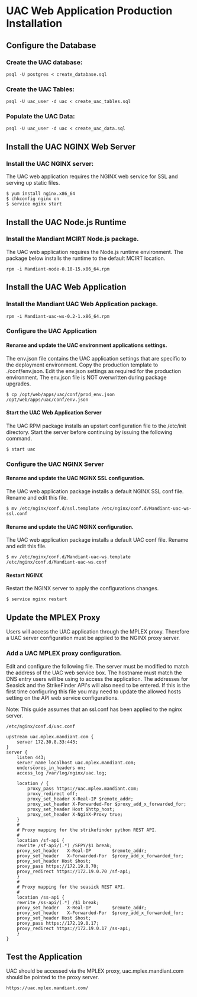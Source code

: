 UAC Web Application Production Installation
===========================================


Configure the Database
-------------------

### Create the UAC database:

    psql -U postgres < create_database.sql

### Create the UAC Tables:

    psql -U uac_user -d uac < create_uac_tables.sql

### Populate the UAC Data:

    psql -U uac_user -d uac < create_uac_data.sql


Install the UAC NGINX Web Server
--------------------------------

### Install the UAC NGINX server:

The UAC web application requires the NGINX web service for SSL and serving up static files.

    $ yum install nginx.x86_64
    $ chkconfig nginx on
    $ service nginx start

Install the UAC Node.js Runtime
-------------------------------

### Install the Mandiant MCIRT Node.js package.

The UAC web application requires the Node.js runtime environment.  The package below installs the runtime to the
default MCIRT location.


    rpm -i Mandiant-node-0.10-15.x86_64.rpm


Install the UAC Web Application
-------------------------------

### Install the Mandiant UAC Web Application package.

    rpm -i Mandiant-uac-ws-0.2-1.x86_64.rpm

### Configure the UAC Application

#### Rename and update the UAC environment applications settings.

The env.json file contains the UAC application settings that are specific to the deployment environment.  Copy the
production template to ./conf/env.json.  Edit the env.json settings as required for the production environment.  The
env.json file is NOT overwritten during package upgrades.

    $ cp /opt/web/apps/uac/conf/prod_env.json /opt/web/apps/uac/conf/env.json

#### Start the UAC Web Application Server

The UAC RPM package installs an upstart configuration file to the /etc/init directory.  Start the server before
continuing by issuing the following command.

    $ start uac

### Configure the UAC NGINX Server

#### Rename and update the UAC NGINX SSL configuration.

The UAC web application package installs a default NGINX SSL conf file.  Rename and edit this file.

    $ mv /etc/nginx/conf.d/ssl.template /etc/nginx/conf.d/Mandiant-uac-ws-ssl.conf

#### Rename and update the UAC NGINX configuration.

The UAC web application package installs a default UAC conf file.  Rename and edit this file.

    $ mv /etc/nginx/conf.d/Mandiant-uac-ws.template /etc/nginx/conf.d/Mandiant-uac-ws.conf


#### Restart NGINX

Restart the NGINX server to apply the configurations changes.

    $ service nginx restart


Update the MPLEX Proxy
----------------------

Users will access the UAC application through the MPLEX proxy.  Therefore a UAC server configuration must be applied to
the NGINX proxy server.

### Add a UAC MPLEX proxy configuration.

Edit and configure the following file.  The server must be modified to match the address of the UAC web service box.
The hostname must match the DNS entry users will be using to access the application.  The addresses for Seasick and
the StrikeFinder API's will also need to be entered.  If this is the first time configuring this file you may need to
update the allowed hosts setting on the API web service configurations.

Note: This guide assumes that an ssl.conf has been applied to the nginx server.

    /etc/nginx/conf.d/uac.conf

    upstream uac.mplex.mandiant.com {
        server 172.30.8.33:443;
    }
    server {
        listen 443;
        server_name localhost uac.mplex.mandiant.com;
        underscores_in_headers on;
        access_log /var/log/nginx/uac.log;

        location / {
            proxy_pass https://uac.mplex.mandiant.com;
            proxy_redirect off;
            proxy_set_header X-Real-IP $remote_addr;
            proxy_set_header X-Forwarded-For $proxy_add_x_forwarded_for;
            proxy_set_header Host $http_host;
            proxy_set_header X-NginX-Proxy true;
        }
        #
        # Proxy mapping for the strikefinder python REST API.
        #
        location /sf-api {
        rewrite /sf-api/(.*) /SFPY/$1 break;
        proxy_set_header   X-Real-IP        $remote_addr;
        proxy_set_header   X-Forwarded-For  $proxy_add_x_forwarded_for;
        proxy_set_header Host $host;
        proxy_pass https://172.19.0.70;
        proxy_redirect https://172.19.0.70 /sf-api;
        }
        #
        # Proxy mapping for the seasick REST API.
        #
        location /ss-api {
        rewrite /ss-api/(.*) /$1 break;
        proxy_set_header   X-Real-IP        $remote_addr;
        proxy_set_header   X-Forwarded-For  $proxy_add_x_forwarded_for;
        proxy_set_header Host $host;
        proxy_pass https://172.19.0.17;
        proxy_redirect https://172.19.0.17 /ss-api;
        }
    }


Test the Application
--------------------

UAC should be accessed via the MPLEX proxy, uac.mplex.mandiant.com should be pointed to the proxy server.

    https://uac.mplex.mandiant.com/



